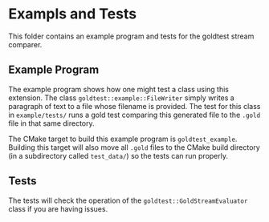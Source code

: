 # Exampls and Tests

This folder contains an example program and tests for the goldtest stream comparer.

## Example Program

The example program shows how one might test a class using this extension. The class `goldtest::example::FileWriter` simply writes a paragraph of text to a file whose filename is provided. The test for this class in `example/tests/` runs a gold test comparing this generated file to the `.gold` file in that same directory. 

The CMake target to build this example program is `goldtest_example`. Building this target will also move all `.gold` files to the CMake build directory (in a subdirectory called `test_data/`) so the tests can run properly.

## Tests

The tests will check the operation of the `goldtest::GoldStreamEvaluator` class if you are having issues.
